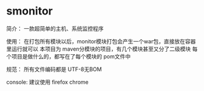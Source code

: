 # smonitor
简介：
一款超简单的主机、系统监控程序

使用：
在打包所有模块以后，monitor模块打包会产生一个war包，直接放在容器里运行就可以
本项目为 maven分模块的项目，有几个模块甚至又分了二级模块
每个项目是做什么的，都写在了每个模块的 pom文件中

规范：
所有文件编码都是  UTF-8无BOM

console:
建议使用 firefox chrome
